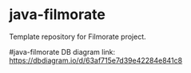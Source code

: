 # java-filmorate
Template repository for Filmorate project.

#java-filmorate DB diagram link:
https://dbdiagram.io/d/63af715e7d39e42284e841c8
